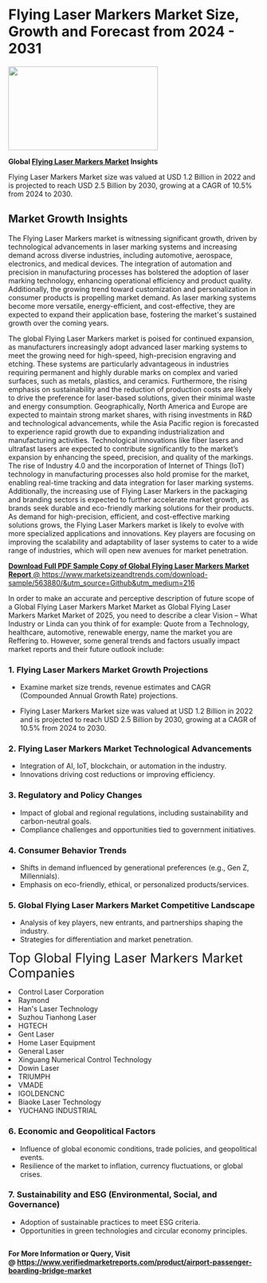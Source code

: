 <H1>Flying Laser Markers Market Size, Growth and Forecast from 2024 - 2031</H1><img class="aligncenter size-medium wp-image-584254" src="https://thirdeyenews.in/wp-content/uploads/2024/09/Global-Market-Research-300x168.jpeg" alt="" width="300" height="168" /><p><strong>Global&nbsp;<a href="https://www.marketsizeandtrends.com/download-sample/563880/&amp;utm_source=Github&utm_medium=216">Flying Laser Markers Market</a> Insights</strong></p><p>Flying Laser Markers Market size was valued at USD 1.2 Billion in 2022 and is projected to reach USD 2.5 Billion by 2030, growing at a CAGR of 10.5% from 2024 to 2030.</p><p><h2>Market Growth Insights</h2> <p>The Flying Laser Markers market is witnessing significant growth, driven by technological advancements in laser marking systems and increasing demand across diverse industries, including automotive, aerospace, electronics, and medical devices. The integration of automation and precision in manufacturing processes has bolstered the adoption of laser marking technology, enhancing operational efficiency and product quality. Additionally, the growing trend toward customization and personalization in consumer products is propelling market demand. As laser marking systems become more versatile, energy-efficient, and cost-effective, they are expected to expand their application base, fostering the market's sustained growth over the coming years.</p> <p><a href="download-sample-link"></a></p> <p>The global Flying Laser Markers market is poised for continued expansion, as manufacturers increasingly adopt advanced laser marking systems to meet the growing need for high-speed, high-precision engraving and etching. These systems are particularly advantageous in industries requiring permanent and highly durable marks on complex and varied surfaces, such as metals, plastics, and ceramics. Furthermore, the rising emphasis on sustainability and the reduction of production costs are likely to drive the preference for laser-based solutions, given their minimal waste and energy consumption. Geographically, North America and Europe are expected to maintain strong market shares, with rising investments in R&D and technological advancements, while the Asia Pacific region is forecasted to experience rapid growth due to expanding industrialization and manufacturing activities. Technological innovations like fiber lasers and ultrafast lasers are expected to contribute significantly to the market’s expansion by enhancing the speed, precision, and quality of the markings. The rise of Industry 4.0 and the incorporation of Internet of Things (IoT) technology in manufacturing processes also hold promise for the market, enabling real-time tracking and data integration for laser marking systems. Additionally, the increasing use of Flying Laser Markers in the packaging and branding sectors is expected to further accelerate market growth, as brands seek durable and eco-friendly marking solutions for their products. As demand for high-precision, efficient, and cost-effective marking solutions grows, the Flying Laser Markers market is likely to evolve with more specialized applications and innovations. Key players are focusing on improving the scalability and adaptability of laser systems to cater to a wide range of industries, which will open new avenues for market penetration. <p><a href="get-more-link"></p><p><span class=""><strong>Download Full PDF Sample Copy of Global Flying Laser Markers Market Report</strong> @ <a href="https://www.marketsizeandtrends.com/download-sample/563880/&amp;utm_source=Github&utm_medium=216" target="_blank">https://www.marketsizeandtrends.com/download-sample/563880/&amp;utm_source=Github&utm_medium=216</a></span></p><p>In order to make an accurate and perceptive description of future scope of a Global&nbsp;Flying Laser Markers Market Market as Global&nbsp;Flying Laser Markers Market Market of 2025, you need to describe a clear Vision &ndash; What Industry or Linda can you think of for example: Quote from a Technology, healthcare, automotive, renewable energy, name the market you are Reffering to. However, some general trends and factors usually impact market reports and their future outlook include:</p><h3>1.&nbsp;<strong>Flying Laser Markers Market Growth Projections</strong></h3><ul><li>Examine market size trends, revenue estimates and CAGR (Compounded Annual Growth Rate) projections.</li><li><p>Flying Laser Markers Market size was valued at USD 1.2 Billion in 2022 and is projected to reach USD 2.5 Billion by 2030, growing at a CAGR of 10.5% from 2024 to 2030.</p></li></ul><h3>2.&nbsp;<strong>Flying Laser Markers Market Technological Advancements</strong></h3><ul><li>Integration of AI, IoT, blockchain, or automation in the industry.</li><li>Innovations driving cost reductions or improving efficiency.</li></ul><h3>3.&nbsp;<strong>Regulatory and Policy Changes</strong></h3><ul><li>Impact of global and regional regulations, including sustainability and carbon-neutral goals.</li><li>Compliance challenges and opportunities tied to government initiatives.</li></ul><h3>4.&nbsp;<strong>Consumer Behavior Trends</strong></h3><ul><li>Shifts in demand influenced by generational preferences (e.g., Gen Z, Millennials).</li><li>Emphasis on eco-friendly, ethical, or personalized products/services.</li></ul><h3>5.&nbsp;<strong>Global Flying Laser Markers Market Competitive Landscape</strong></h3><ul><li>Analysis of key players, new entrants, and partnerships shaping the industry.</li><li>Strategies for differentiation and market penetration.</li></ul><p data-pm-slice="1 1 []"><span style="color: inherit; font-family: inherit; font-size: 25px;">Top Global Flying Laser Markers Market Companies</span></p><div class="" data-test-id=""><p><li>Control Laser Corporation</li><li> Raymond</li><li> Han's Laser Technology</li><li> Suzhou Tianhong Laser</li><li> HGTECH</li><li> Gent Laser</li><li> Home Laser Equipment</li><li> General Laser</li><li> Xinguang Numerical Control Technology</li><li> Dowin Laser</li><li> TRIUMPH</li><li> VMADE</li><li> IGOLDENCNC</li><li> Biaoke Laser Technology</li><li> YUCHANG INDUSTRIAL</li></p></div><h3>6.&nbsp;<strong>Economic and Geopolitical Factors</strong></h3><ul><li>Influence of global economic conditions, trade policies, and geopolitical events.</li><li>Resilience of the market to inflation, currency fluctuations, or global crises.</li></ul><h3>7.&nbsp;<strong>Sustainability and ESG (Environmental, Social, and Governance)</strong></h3><ul><li>Adoption of sustainable practices to meet ESG criteria.</li><li>Opportunities in green technologies and circular economy principles.</li></ul><h2><strong style="font-size: 14px;">For More Information or Query, Visit @&nbsp;</strong><a style="background-color: #ffffff; font-size: 14px;" href="https://www.marketsizeandtrends.com/report/flying-laser-markers-market/" target="_blank">https://www.verifiedmarketreports.com/product/airport-passenger-boarding-bridge-market</a></h2>

